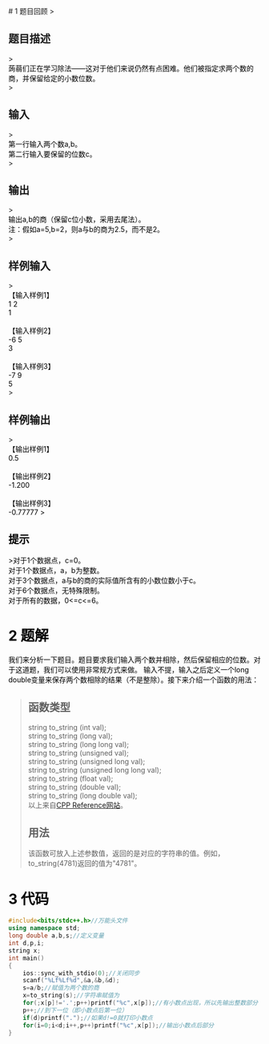<title>1001:求商</title>
<style>.f{color:rgb(0, 0, 0);}</style>
# 1 题目回顾
> <h2>题目描述</h2>
> <div class="f">蒟蒻们正在学习除法——这对于他们来说仍然有点困难。他们被指定求两个数的商，并保留给定的小数位数。</div>
> <h2>输入</h2>
><div class="f">第一行输入两个数a,b。<br>第二行输入要保留的位数c。</div>
><h2>输出</h2>
><div class="f">输出a,b的商（保留c位小数，采用去尾法）。<br>注：假如a=5,b=2，则a与b的商为2.5，而不是2。</div>
><h2>样例输入</h2>
><div class="f">【输入样例1】<br>1 2<br>1<br><br>【输入样例2】<br>-6 5<br>3<br><br>【输入样例3】<br>-7 9<br>5</div>
><h2>样例输出</h2>
><div class="f">【输出样例1】<br>0.5<br><br>【输出样例2】<br>-1.200<br><br>【输出样例3】<br>-0.77777</fdiv>
><h2>提示</h2>
>对于1个数据点，c=0。<br>对于1个数据点，a，b为整数。<br>对于3个数据点，a与b的商的实际值所含有的小数位数小于c。<br>对于6个数据点，无特殊限制。<br>对于所有的数据，0<=c<=6。

# 2 题解
我们来分析一下题目。题目要求我们输入两个数并相除，然后保留相应的位数。对于这道题，我们可以使用非常规方式来做。
输入不提，输入之后定义一个long double变量来保存两个数相除的结果（不是整除）。接下来介绍一个函数的用法：
> <h2>函数类型</h2>
>string to_string (int val);<br>
>string to_string (long val);<br>
>string to_string (long long val);<br>
>string to_string (unsigned val);<br>
>string to_string (unsigned long val);<br>
>string to_string (unsigned long long val);<br>
>string to_string (float val);<br>
>string to_string (double val);<br>
>string to_string (long double val);<br>
>以上来自<a href="http://www.cplusplus.com/reference/string/to_string/">CPP Reference网站</a>。
> <h2>用法</h2>
> 该函数可放入上述参数值，返回的是对应的字符串的值。例如，to_string(4781)返回的值为"4781"。

# 3 代码
```cpp
#include<bits/stdc++.h>//万能头文件
using namespace std;
long double a,b,s;//定义变量
int d,p,i;
string x;
int main()
{
    ios::sync_with_stdio(0);//关闭同步
    scanf("%Lf%Lf%d",&a,&b,&d);
    s=a/b;//赋值为两个数的商
    x=to_string(s);//字符串赋值为
    for(;x[p]!='.';p++)printf("%c",x[p]);//有小数点出现，所以先输出整数部分
    p++;//到下一位（即小数点后第一位）
    if(d)printf(".");//如果d!=0就打印小数点
    for(i=0;i<d;i++,p++)printf("%c",x[p]);//输出小数点后部分
}
```